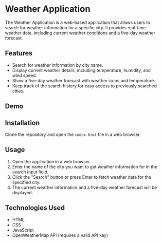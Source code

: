 # Weather Application

The Weather Application is a web-based application that allows users to search for weather information for a specific city. It provides real-time weather data, including current weather conditions and a five-day weather forecast.

## Features

- Search for weather information by city name.
- Display current weather details, including temperature, humidity, and wind speed.
- Show a five-day weather forecast with weather icons and temperature.
- Keep track of the search history for easy access to previously searched cities.

## Demo



## Installation

Clone the repository and open the `index.html` file in a web browser.

## Usage

1. Open the application in a web browser.
2. Enter the name of the city you want to get weather information for in the search input field.
3. Click the "Search" button or press Enter to fetch weather data for the specified city.
4. The current weather information and a five-day weather forecast will be displayed.

## Technologies Used

- HTML
- CSS
- JavaScript
- OpenWeatherMap API (requires a valid API key)
